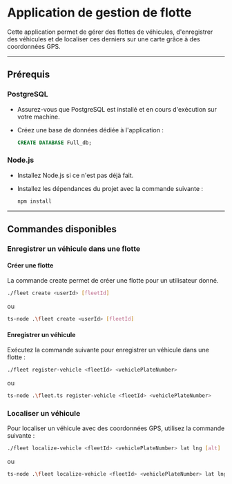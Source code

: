 # Application de gestion de flotte

Cette application permet de gérer des flottes de véhicules, d'enregistrer des véhicules et de localiser ces derniers sur une carte grâce à des coordonnées GPS.

---

## Prérequis

### PostgreSQL

- Assurez-vous que PostgreSQL est installé et en cours d'exécution sur votre machine.
- Créez une base de données dédiée à l'application :

  ```sql
  CREATE DATABASE Full_db;
  ```

### Node.js

- Installez Node.js si ce n'est pas déjà fait.
- Installez les dépendances du projet avec la commande suivante :

  ```bash
  npm install
  ```

---

## Commandes disponibles

### Enregistrer un véhicule dans une flotte

#### Créer une flotte

La commande create permet de créer une flotte pour un utilisateur donné. 

  ```bash
  ./fleet create <userId> [fleetId]
  ```
ou 
  ```bash
 ts-node .\fleet create <userId> [fleetId]
  ```

#### Enregistrer un véhicule

Exécutez la commande suivante pour enregistrer un véhicule dans une flotte :

```bash
./fleet register-vehicle <fleetId> <vehiclePlateNumber>
```
ou
```bash
ts-node .\fleet.ts register-vehicle <fleetId> <vehiclePlateNumber>
```

### Localiser un véhicule

Pour localiser un véhicule avec des coordonnées GPS, utilisez la commande suivante :

```bash
./fleet localize-vehicle <fleetId> <vehiclePlateNumber> lat lng [alt]
```
ou

```bash
ts-node .\fleet localize-vehicle <fleetId> <vehiclePlateNumber> lat lng [alt]
```


